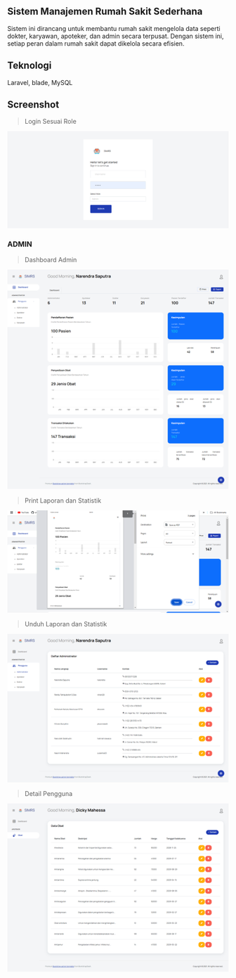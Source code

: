 ## Sistem Manajemen Rumah Sakit Sederhana

Sistem ini dirancang untuk membantu rumah sakit mengelola data seperti dokter, karyawan, apoteker, dan admin secara terpusat. Dengan sistem ini, setiap peran dalam rumah sakit dapat dikelola secara efisien.

## Teknologi
Laravel, blade, MySQL

## Screenshot
> Login Sesuai Role
<img src="https://github.com/codebyony/proyekakademik_sim_rumah_sakit/blob/8bd8981432a2ac63987d0d381434f6db94325ec6/public/assets/images/Screenshot/SIMRS1.png">

### ADMIN
> Dashboard Admin
<img src="https://github.com/codebyony/proyekakademik_sim_rumah_sakit/blob/8bd8981432a2ac63987d0d381434f6db94325ec6/public/assets/images/Screenshot/SIMRS2.png">

> Print Laporan dan Statistik
<img src="https://github.com/codebyony/proyekakademik_sim_rumah_sakit/blob/8bd8981432a2ac63987d0d381434f6db94325ec6/public/assets/images/Screenshot/SIMRS3.png">

> Unduh Laporan dan Statistik
<img src="https://github.com/codebyony/proyekakademik_sim_rumah_sakit/blob/8bd8981432a2ac63987d0d381434f6db94325ec6/public/assets/images/Screenshot/SIMRS4.png">

> Detail Pengguna
<img src="https://github.com/codebyony/proyekakademik_sim_rumah_sakit/blob/8bd8981432a2ac63987d0d381434f6db94325ec6/public/assets/images/Screenshot/SIMRS5.png">